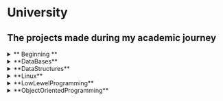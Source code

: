 # University
## The projects made during my academic journey

<details>
<summary>** Beginning **</summary>
### Consists of my firs year small scripts in Python (it have sentimental value)
+ **uno** - what was it about
+ **Dos** - also
+ **Thres** - same
</details>

<details>
<summary>**DataBases**</summary>
### project of relational data base for social media site (Oracle)
- **uno** - what was it about
- **Dos** - also
- **Thres** - same
</details>

<details>
<summary>**DataStructures**</summary>
### Implementation of basic data structures in Python
- **uno** - what was it about
- **Dos** - also
- **Thres** - same
</details>


<details>
<summary>**Linux**</summary>
### Zarzadanie Systemami UNIX, bash
- **uno** - what was it about
- **Dos** - also
- **Thres** - same
</details>


<details>
<summary>**LowLewelProgramming**</summary>
### projects in C and Asembly
- **uno** - what was it about
- **Dos** - also
- **Thres** - same
</details>


<details>
<summary>**ObjectOrientedProgramming**</summary>
### projects following design patterns for oop
- **uno** - what was it about
- **Dos** - also
- **Thres** - same
</details>

